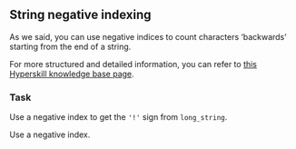 ## String negative indexing

As we said, you can use negative indices to count characters ‘backwards’ starting
from the end of a string.  

For more structured and detailed information, you can refer to [this Hyperskill knowledge base page](https://hyperskill.org/learn/step/6189?utm_source=jba&utm_medium=jba_courses_links).

### Task
Use a negative index to get the `'!'` sign from `long_string`.   

<div class='hint'>Use a negative index.</div>
